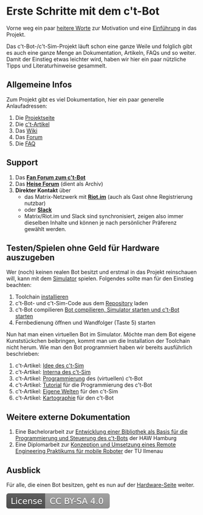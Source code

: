 # Erste Schritte mit dem c't-Bot

Vorne weg ein paar [heitere Worte](https://www.heise.de/ct/artikel/Hallo-mein-Name-ist-Benjamin-Ich-bin-suechtig-290260.html) zur Motivation und eine [Einführung](https://www.heise.de/ct/artikel/Spielgefaehrten-290274.html) in das Projekt.

Das c't-Bot-/c't-Sim-Projekt läuft schon eine ganze Weile und folglich gibt es auch eine ganze Menge an Dokumentation, Artikeln, FAQs und so weiter. Damit der Einstieg etwas leichter wird, haben wir hier ein paar nützliche Tipps und Literaturhinweise gesammelt.

## Allgemeine Infos

Zum Projekt gibt es viel Dokumentation, hier ein paar generelle Anlaufadressen:

1. Die [Projektseite](http://www.ct-bot.de)
1. Die [c't-Artikel](../../doc/wiki_pages/ct_articles.md)
1. Das [Wiki](../Wikistart/WikiStart.md)
1. Das [Forum](https://www.ctbot.de)
1. Die [FAQ](http://www.heise.de/ct/artikel/FAQ-fuer-c-t-Bot-und-c-t-SIM-291940.html)

## Support

1. Das **[Fan Forum zum c't-Bot](https://www.ctbot.de)**
1. Das **[Heise Forum](https://www.heise.de/forum/c-t/Kommentare-zu-c-t-Artikeln/c-t-Bot-und-c-t-Sim/forum-23074/)** (dient als Archiv)
1. **Direkter Kontakt** über
    * das Matrix-Netzwerk mit **[ Riot.im](https://riot.im/app/#/room/#ctbot:matrix.org)** (auch als Gast ohne Registrierung nutzbar)
    * oder **[Slack](https://ct-bot-slack.herokuapp.com)**
    * Matrix/Riot.im und Slack sind synchronisiert, zeigen also immer dieselben Inhalte und können je nach persönlicher Präferenz gewählt werden.

## Testen/Spielen ohne Geld für Hardware auszugeben

Wer (noch) keinen realen Bot besitzt und erstmal in das Projekt reinschauen will, kann mit dem [Simulator](https://www.heise.de/ct/artikel/c-t-Bot-und-c-t-Sim-284119.html?seite=3) spielen. Folgendes sollte man für den Einstieg beachten:

1. Toolchain [installieren](../InstallationsanleitungR23/InstallationsanleitungR23.md)
1. c't-Bot- und c't-Sim-Code aus dem [Repository](../GITUndEclipse/GITUndEclipse.md) laden
1. c't-Bot compilieren [Bot compilieren, Simulator starten und c't-Bot starten](../InstallationsanleitungR23/InstallationsanleitungR23.md#ct-Sim-und-virtuelle-Bots-starten)
1. Fernbedienung öffnen und Wandfolger (Taste 5) starten

Nun hat man einen virtuellen Bot im Simulator. Möchte man dem Bot eigene Kunststückchen beibringen, kommt man um die Installation der Toolchain nicht herum. Wie man den Bot programmiert haben wir bereits ausführlich beschrieben:

1. c't-Artikel: [Idee des c't-Sim](https://www.heise.de/ct/artikel/Virtuelle-Spielgefaehrten-290294.html)
1. c't-Artikel: [Interna des c't-Sim](https://www.heise.de/ct/artikel/Draengelnde-Spielgefaehrten-290334.html)
1. c't-Artikel: [Programmierung](https://www.heise.de/ct/artikel/Hohe-Schule-290392.html) des (virtuellen) c't-Bot
1. c't-Artikel: [Tutorial](https://www.heise.de/ct/artikel/Ausgang-gesucht-290460.html) für die Programmierung des c't-Bot
1. c't-Artikel: [Eigene Welten](https://www.heise.de/ct/artikel/Genesis-290480.html) für den c't-Sim
1. c't-Artikel: [Kartographie](https://www.heise.de/ct/artikel/An-der-naechsten-Ecke-links-290662.html) für den c't-Bot

## Weitere externe Dokumentation

1. Eine Bachelorarbeit zur [Entwicklung einer Bibliothek als Basis für die Programmierung und Steuerung des c't-Bots](http://users.informatik.haw-hamburg.de/~kvl/teske/bachelor_teske.pdf) der HAW Hamburg
1. Eine Diplomarbeit zur [Konzeption und Umsetzung eines Remote Engineering Praktikums für mobile Roboter](https://www.db-thueringen.de/servlets/MCRFileNodeServlet/dbt_derivate_00013826/Schmidt_Diplom_ct-Bot.pdf) der TU Ilmenau

## Ausblick

Für alle, die einen Bot besitzen, geht es nun auf der [Hardware-Seite](../ct-Bot-Hardware/ct-Bot-Hardware.md) weiter.

[![License: CC BY-SA 4.0](../../License.svg)](https://creativecommons.org/licenses/by-sa/4.0/)
